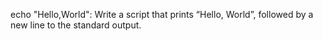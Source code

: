 echo "Hello,World": Write a script that prints “Hello, World”, followed by a new line to the standard output.
